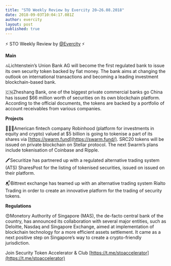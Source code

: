 ```yaml
---
title: "STO Weekly Review by Evercity 20–26.08.2018"
date: 2018-09-03T10:04:17.081Z
author: evercity
layout: post
published: true
---
```


⚡️ STO Weekly Review by [@Evercity](https://steemit.com/@evercity) ⚡️

**Main**

🔝Lichtenstein’s Union Bank AG will become the first regulated bank to issue its own security token backed by fiat money. The bank aims at changing the outlook on international transactions and becoming a leading investment blockchain-based bank.

🇨🇳Zheshang Bank, one of the biggest private commercial banks go China has issued $66 million worth of securities on its own blockchain platform. According to the official documents, the tokens are backed by a portfolio of account receivables from various companies.

**Projects**

👨🏼‍🚀American fintech company Robinhood (platform for investments in equity and crypto) valued at $5 billion is going to tokenise a part of its shares via [https://swarm.fund](https://swarm.fund/). SRC20 tokens will be issued on private blockchain on Stellar protocol. The next Swarm’s plans include tokenisation of Coinbase and Ripple.

🖍Securitize has partnered up with a regulated alternative trading system (ATS) SharesPost for the listing of tokenised securities, issued on issued on their platform.

📬Bittrext exchange has teamed up with an alternative trading system Rialto Trading in order to create an innovative platform for the trading of security tokens.

**Regulations**

😍Monetory Authority of Singapore (MAS), the de-facto central bank of the country, has announced its collaboration with several major entities, such as Deloitte, Nasdaq and Singapore Exchange, aimed at implementation of blockchain technology for a more efficient assets settlement. It came as a next positive step on Singapore’s way to create a crypto-friendly jurisdiction.

Join Security Token Accelerator &amp; Club [https://t.me/stoaccelerator](https://t.me/stoaccelerator)
